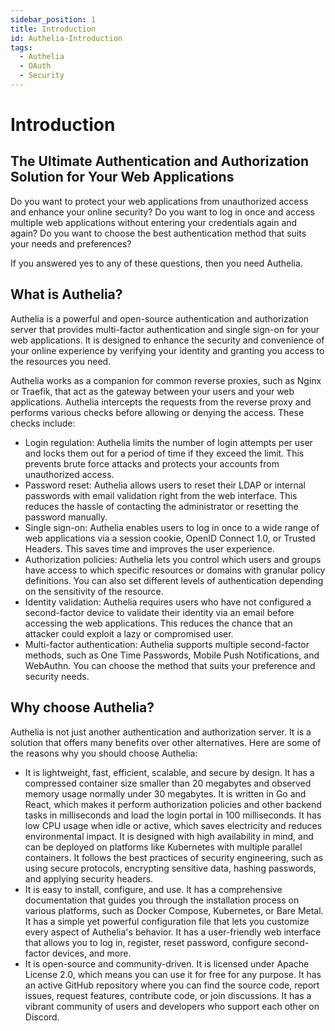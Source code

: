 ```yaml
---
sidebar_position: 1
title: Introduction
id: Authelia-Introduction
tags:
  - Authelia
  - OAuth
  - Security
---
```


# Introduction

## The Ultimate Authentication and Authorization Solution for Your Web Applications

Do you want to protect your web applications from unauthorized access and enhance your online security? Do you want to log in once and access multiple web applications without entering your credentials again and again? Do you want to choose the best authentication method that suits your needs and preferences?

If you answered yes to any of these questions, then you need Authelia.

## What is Authelia?

Authelia is a powerful and open-source authentication and authorization server that provides multi-factor authentication and single sign-on for your web applications. It is designed to enhance the security and convenience of your online experience by verifying your identity and granting you access to the resources you need.

Authelia works as a companion for common reverse proxies, such as Nginx or Traefik, that act as the gateway between your users and your web applications. Authelia intercepts the requests from the reverse proxy and performs various checks before allowing or denying the access. These checks include:

- Login regulation: Authelia limits the number of login attempts per user and locks them out for a period of time if they exceed the limit. This prevents brute force attacks and protects your accounts from unauthorized access.
- Password reset: Authelia allows users to reset their LDAP or internal passwords with email validation right from the web interface. This reduces the hassle of contacting the administrator or resetting the password manually.
- Single sign-on: Authelia enables users to log in once to a wide range of web applications via a session cookie, OpenID Connect 1.0, or Trusted Headers. This saves time and improves the user experience.
- Authorization policies: Authelia lets you control which users and groups have access to which specific resources or domains with granular policy definitions. You can also set different levels of authentication depending on the sensitivity of the resource.
- Identity validation: Authelia requires users who have not configured a second-factor device to validate their identity via an email before accessing the web applications. This reduces the chance that an attacker could exploit a lazy or compromised user.
- Multi-factor authentication: Authelia supports multiple second-factor methods, such as One Time Passwords, Mobile Push Notifications, and WebAuthn. You can choose the method that suits your preference and security needs.

## Why choose Authelia?

Authelia is not just another authentication and authorization server. It is a solution that offers many benefits over other alternatives. Here are some of the reasons why you should choose Authelia:

- It is lightweight, fast, efficient, scalable, and secure by design. It has a compressed container size smaller than 20 megabytes and observed memory usage normally under 30 megabytes. It is written in Go and React, which makes it perform authorization policies and other backend tasks in milliseconds and load the login portal in 100 milliseconds. It has low CPU usage when idle or active, which saves electricity and reduces environmental impact. It is designed with high availability in mind, and can be deployed on platforms like Kubernetes with multiple parallel containers. It follows the best practices of security engineering, such as using secure protocols, encrypting sensitive data, hashing passwords, and applying security headers.
- It is easy to install, configure, and use. It has a comprehensive documentation that guides you through the installation process on various platforms, such as Docker Compose, Kubernetes, or Bare Metal. It has a simple yet powerful configuration file that lets you customize every aspect of Authelia's behavior. It has a user-friendly web interface that allows you to log in, register, reset password, configure second-factor devices, and more.
- It is open-source and community-driven. It is licensed under Apache License 2.0, which means you can use it for free for any purpose. It has an active GitHub repository where you can find the source code, report issues, request features, contribute code, or join discussions. It has a vibrant community of users and developers who support each other on Discord.



